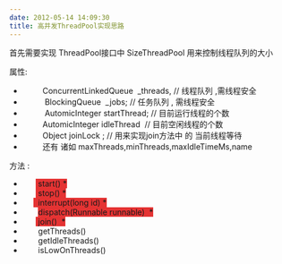 ```yaml
---
date: 2012-05-14 14:09:30
title: 高并发ThreadPool实现思路
---
```



<p>
	首先需要实现 ThreadPool接口中 SizeThreadPool 用来控制线程队列的大小
</p>
<p>
	属性:
</p>
<p>
	<ul>
		<li>
			&nbsp; &nbsp; &nbsp; &nbsp; &nbsp;ConcurrentLinkedQueue &nbsp;_threads, // 线程队列&nbsp;,需线程安全
		</li>
		<li>
			&nbsp; &nbsp; &nbsp; &nbsp; &nbsp; BlockingQueue &nbsp;_jobs; // 任务队列 , 需线程安全
		</li>
		<li>
			&nbsp; &nbsp; &nbsp; &nbsp; &nbsp; AutomicInteger startThread; // 目前运行线程的个数
		</li>
		<li>
			&nbsp; &nbsp; &nbsp; &nbsp; &nbsp;AutomicInteger idleThread &nbsp;// 目前空闲线程的个数
		</li>
		<li>
			&nbsp; &nbsp; &nbsp; &nbsp; &nbsp;Object joinLock ; // 用来实现join方法中 的 当前线程等待
		</li>
		<li>
			&nbsp; &nbsp; &nbsp; &nbsp; &nbsp;还有 诸如 maxThreads,minThreads,maxIdleTimeMs,name
		</li>
	</ul>
</p>
<p>
	方法 :
</p>
<p>
	<ul>
		<li>
			&nbsp; &nbsp; &nbsp; <span style="background-color:#E53333;">&nbsp;start()</span><span style="background-color:#E53333;"> *</span>
		</li>
		<li>
			&nbsp; &nbsp; &nbsp; <span style="background-color:#E53333;">&nbsp;stop() *</span>
		</li>
		<li>
			&nbsp; &nbsp; &nbsp;<span style="background-color:#E53333;"> &nbsp;interrupt(long id) *</span>
		</li>
		<li>
			&nbsp; &nbsp; &nbsp; &nbsp;<span style="background-color:#E53333;">dispatch(Runnable runnable) &nbsp;*</span>
		</li>
		<li>
			&nbsp; &nbsp; &nbsp; <span style="background-color:#E53333;">&nbsp;join() &nbsp;*</span>
		</li>
		<li>
			&nbsp; &nbsp; &nbsp; &nbsp;getThreads()&nbsp;
		</li>
		<li>
			&nbsp; &nbsp; &nbsp; &nbsp;getIdleThreads()
		</li>
		<li>
			&nbsp; &nbsp; &nbsp; &nbsp;isLowOnThreads()
		</li>
	</ul>
</p>
<p>
	<span><br />
</span>
</p>
<p>
	<br />
</p>
